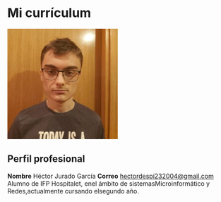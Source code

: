 # Mi currículum
![Imagen](hector.jpg)
## Perfil profesional
**Nombre** Héctor Jurado García
**Correo** hectordespi232004@gmail.com
Alumno de IFP Hospitalet, enel ámbito de sistemasMicroinformático y Redes,actualmente cursando elsegundo año.
